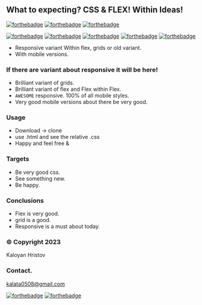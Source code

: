 ## What to expecting? CSS & FLEX! Within Ideas!

   [![forthebadge](https://forthebadge.com/images/badges/uses-git.svg)](https://forthebadge.com)
   [![forthebadge](https://forthebadge.com/images/badges/featured-uses-html.svg)](https://forthebadge.com)
   [![forthebadge](https://forthebadge.com/images/badges/uses-css.svg)](https://forthebadge.com)
   


   [![forthebadge](https://forthebadge.com/images/badges/check-it-out.svg)](https://forthebadge.com)
   [![forthebadge](https://forthebadge.com/images/badges/for-you.svg)](https://forthebadge.com)
   [![forthebadge](https://forthebadge.com/images/badges/makes-people-smile.svg)](https://forthebadge.com)
   [![forthebadge](https://forthebadge.com/images/badges/open-source.svg)](https://forthebadge.com)
   [![forthebadge](https://forthebadge.com/images/badges/uses-git.svg)](https://forthebadge.com)
   
 * Responsive variant Within flex, grids or old variant.
 * With mobile versions.

 ### If there are variant about responsive it will be here!

 * Brilliant variant of grids.
 * Brilliant variant of flex and Flex within Flex.
 * ```AWESOME``` responsive. 100% of all mobile styles.
 * Very good mobile versions about there be very good.
 
 ### Usage
  
 * Download -> clone
 * use .html and see the relative .css
 * Happy and feel free &

 ### Targets

 * Be very good css.
 * See something new.
 * Be happy.

 ### Conclusions

 * Flex is very good.
 * grid is a good.
 * Responsive is a must about today.

 ### &copy; Copyright 2023
   Kaloyan Hristov

 ### Contact.
   kalata0508@gmail.com

[![forthebadge](https://forthebadge.com/images/featured/featured-built-with-love.svg)](https://forthebadge.com)
[![forthebadge](https://forthebadge.com/images/badges/powered-by-coffee.svg)](https://forthebadge.com)
